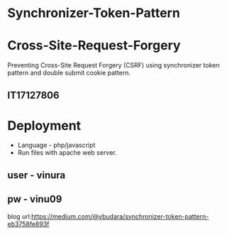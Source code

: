 # Synchronizer-Token-Pattern
# Cross-Site-Request-Forgery
Preventing Cross-Site Request Forgery (CSRF) using synchronizer token pattern and double submit cookie pattern.

## IT17127806

# Deployment
- Language - php/javascript
- Run files with apache web server.

## user - vinura
## pw - vinu09

blog url:https://medium.com/@vbudara/synchronizer-token-pattern-eb3758fe893f
